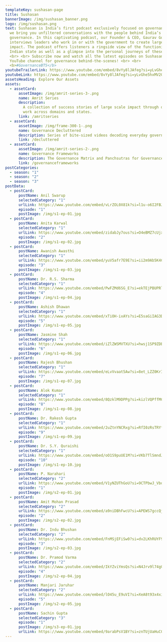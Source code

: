 ```yaml
---
templateKey: sushasan-page
title: Sushasan
bannerImage: /img/sushasan_banner.png
logo: /img/sushasan.png
text: Sushasan is India’s first podcast exclusively focused on governance, where
  we bring you unfiltered conversations with the people behind India’s
  governance. In this captivating podcast, our Founder & CEO, Gaurav Goel,
  interviews leaders who work in or with the government to create large-scale
  impact. The podcast offers listeners a ringside view of the functioning of the
  Indian state as well as a glimpse into the personal journeys of these leaders.
  <br> <br> Subscribe now and watch all the latest episodes on Sushasan's
  YouTube channel for governance behind-the-scenes! <br> <br>
  <b>#GovernanceBTS</b>
youtubeTrailerLink: https://www.youtube.com/embed/8vYy8lJAfeg?si=yLvGhe5hxMV2OTFZ
youtubeLink: https://www.youtube.com/embed/8vYy8lJAfeg?si=yLvGhe5hxMV2OTFZ
assetsHeading: Explore Our Assets
assets:
  - assetCard:
      assetImage: /img/amrit-series-3-.png
      name: Amrit Series
      description:
        A collection of success stories of large scale impact through our
        work across domains and states.
      link: /amritseries
  - assetCard:
      assetImage: /img/frame-300-1-.png
      name: Governance Decluttered
      description: Series of bite-sized videos decoding everyday governance topics
      link: /decluttered
  - assetCard:
      assetImage: /img/amrit-series-2-.png
      name: Governance Frameworks
      description: The Governance Matrix and Panchsutras for Governance Transformation.
      link: /governanceframeworks
postCategories:
  - season: "1"
  - season: "2"
  - season: "3"
postData:
  - postCard:
      postName: Anil Swarup
      selectedCategory: "1"
      urlLink: https://www.youtube.com/embed/vLrZOL0X81k?si=l1u-o6I2FBJCAW6w
      episode: "1"
      postImage: /img/s1-ep-01.jpg
  - postCard:
      postName: Anita Karwal
      selectedCategory: "1"
      urlLink: https://www.youtube.com/embed/zidabJy7ous?si=O4eBMZ7cUjxBhyBZ
      episode: "2"
      postImage: /img/s1-ep-02.jpg
  - postCard:
      postName: Awanish Awasthi
      selectedCategory: "1"
      urlLink: https://www.youtube.com/embed/yuV5afr7E9E?si=ii2m9Ab5K4CbPxnO
      episode: "3"
      postImage: /img/s1-ep-03.jpg
  - postCard:
      postName: Dr. R.S. Sharma
      selectedCategory: "1"
      urlLink: https://www.youtube.com/embed/PwFZMd6SG_E?si=ekTEjPBUPRlf4rSg
      episode: "4"
      postImage: /img/s1-ep-04.jpg
  - postCard:
      postName: Ashish Dhawan
      selectedCategory: "1"
      urlLink: https://www.youtube.com/embed/xTiOH-ixAYs?si=E5saGiIAG3Dso07S
      episode: "5"
      postImage: /img/s1-ep-05.jpg
  - postCard:
      postName: Jasmine Shah
      selectedCategory: "1"
      urlLink: https://www.youtube.com/embed/iZlZWSMVTXU?si=hwsj1SP9ZDBBxoBH
      episode: "6"
      postImage: /img/s1-ep-06.jpg
  - postCard:
      postName: Rajesh Bhushan
      selectedCategory: "1"
      urlLink: https://www.youtube.com/embed/eLvVvaat5Aw?si=8et_LZZ0KrI7CYeG
      episode: "7"
      postImage: /img/s1-ep-07.jpg
  - postCard:
      postName: Alok Kumar
      selectedCategory: "1"
      urlLink: https://www.youtube.com/embed/8QzklM9DPPg?si=kizlVQPffMCIB7vX
      episode: "8"
      postImage: /img/s1-ep-08.jpg
  - postCard:
      postName: Dr. Rakesh Gupta
      selectedCategory: "1"
      urlLink: https://www.youtube.com/embed/2uZtnYNCRxg?si=RfI0zRsTRYfuXo-Y
      episode: "9"
      postImage: /img/s1-ep-09.jpg
  - postCard:
      postName: Dr. S.Y. Quraishi
      selectedCategory: "1"
      urlLink: https://www.youtube.com/embed/oO1S9puUE1M?si=VKb7TlSmndJHMLem
      episode: "10"
      postImage: /img/s1-ep-10.jpg
  - postCard:
      postName: P. Narahari
      selectedCategory: "2"
      urlLink: https://www.youtube.com/embed/V1yNZUThGoU?si=9CTPbwJ_VbdN3A4D
      episode: "1"
      postImage: /img/s2-ep-01.jpg
  - postCard:
      postName: Amit Mohan Prasad
      selectedCategory: "2"
      urlLink: https://www.youtube.com/embed/a9niDBhFwcU?si=APEWS7gccQjGQ8WH
      episode: "2"
      postImage: /img/s2-ep-02.jpg
  - postCard:
      postName: Dr. Indu Bhushan
      selectedCategory: "2"
      urlLink: https://www.youtube.com/embed/FnMSjEFiSw0?si=dv2LKhRUYF9HtvB5
      episode: "3"
      postImage: /img/s2-ep-03.jpg
  - postCard:
      postName: Dr. Pramod Varma
      selectedCategory: "2"
      urlLink: https://www.youtube.com/embed/IkYZviYmsQs?si=N4Jrv9l74g02geYg
      episode: "4"
      postImage: /img/s2-ep-04.jpg
  - postCard:
      postName: Manjari Jaruhar
      selectedCategory: "2"
      urlLink: https://www.youtube.com/embed/lO45u_E9uVI?si=XeA8t93x4xie3q4W
      episode: "5"
      postImage: /img/s2-ep-05.jpg
  - postCard:
      postName: Sachin Gupta
      selectedCategory: "3"
      episode: "1"
      postImage: /img/s3-ep-01.jpg
      urlLink: https://www.youtube.com/embed/9arabPsV1BY?si=znTUjUaHuC0-olCY
---
```

